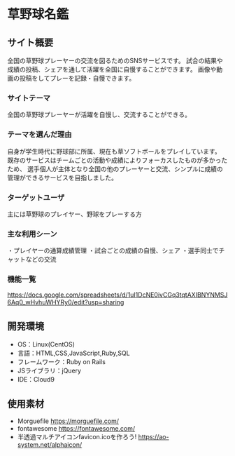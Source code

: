# 草野球名鑑

## サイト概要
全国の草野球プレーヤーの交流を図るためのSNSサービスです。
試合の結果や成績の投稿、シェアを通して活躍を全国に自慢することができます。
画像や動画の投稿をしてプレーを記録・自慢できます。

### サイトテーマ
全国の草野球プレーヤーが活躍を自慢し、交流することができる。

### テーマを選んだ理由
自身が学生時代に野球部に所属、現在も草ソフトボールをプレイしています。
既存のサービスはチームごとの活動や成績によりフォーカスしたものが多かったため、
選手個人が主体となり全国の他のプレーヤーと交流、シンプルに成績の管理ができるサービスを目指しました。

### ターゲットユーザ
主には草野球のプレイヤー、野球をプレーする方

### 主な利用シーン
・プレイヤーの通算成績管理
・試合ごとの成績の自慢、シェア
・選手同士でチャットなどの交流

### 機能一覧
https://docs.google.com/spreadsheets/d/1uI1DcNE0ivCGq3tqtAXIBNYNMSJ6Aq0_wHvhuWHYRy0/edit?usp=sharing

## 開発環境
- OS：Linux(CentOS)
- 言語：HTML,CSS,JavaScript,Ruby,SQL
- フレームワーク：Ruby on Rails
- JSライブラリ：jQuery
- IDE：Cloud9

## 使用素材
- Morguefile <https://morguefile.com/>
- fontawesome <https://fontawesome.com/>
- 半透過マルチアイコンfavicon.icoを作ろう! <https://ao-system.net/alphaicon/>
